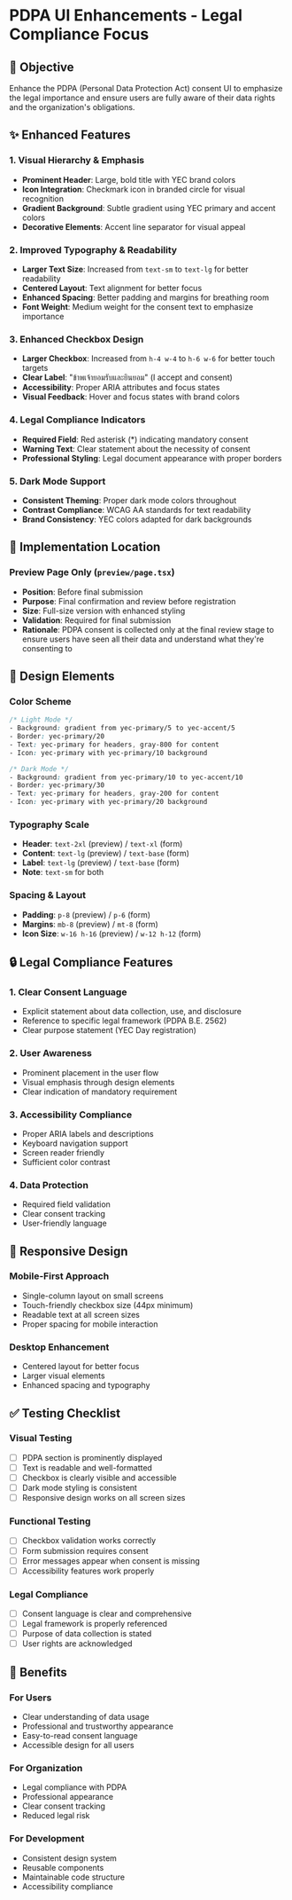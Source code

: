 # PDPA UI Enhancements - Legal Compliance Focus

## 🎯 **Objective**
Enhance the PDPA (Personal Data Protection Act) consent UI to emphasize the legal importance and ensure users are fully aware of their data rights and the organization's obligations.

## ✨ **Enhanced Features**

### **1. Visual Hierarchy & Emphasis**
- **Prominent Header**: Large, bold title with YEC brand colors
- **Icon Integration**: Checkmark icon in branded circle for visual recognition
- **Gradient Background**: Subtle gradient using YEC primary and accent colors
- **Decorative Elements**: Accent line separator for visual appeal

### **2. Improved Typography & Readability**
- **Larger Text Size**: Increased from `text-sm` to `text-lg` for better readability
- **Centered Layout**: Text alignment for better focus
- **Enhanced Spacing**: Better padding and margins for breathing room
- **Font Weight**: Medium weight for the consent text to emphasize importance

### **3. Enhanced Checkbox Design**
- **Larger Checkbox**: Increased from `h-4 w-4` to `h-6 w-6` for better touch targets
- **Clear Label**: "ข้าพเจ้ายอมรับและยินยอม" (I accept and consent)
- **Accessibility**: Proper ARIA attributes and focus states
- **Visual Feedback**: Hover and focus states with brand colors

### **4. Legal Compliance Indicators**
- **Required Field**: Red asterisk (*) indicating mandatory consent
- **Warning Text**: Clear statement about the necessity of consent
- **Professional Styling**: Legal document appearance with proper borders

### **5. Dark Mode Support**
- **Consistent Theming**: Proper dark mode colors throughout
- **Contrast Compliance**: WCAG AA standards for text readability
- **Brand Consistency**: YEC colors adapted for dark backgrounds

## 📍 **Implementation Location**

### **Preview Page Only** (`preview/page.tsx`)
- **Position**: Before final submission
- **Purpose**: Final confirmation and review before registration
- **Size**: Full-size version with enhanced styling
- **Validation**: Required for final submission
- **Rationale**: PDPA consent is collected only at the final review stage to ensure users have seen all their data and understand what they're consenting to

## 🎨 **Design Elements**

### **Color Scheme**
```css
/* Light Mode */
- Background: gradient from yec-primary/5 to yec-accent/5
- Border: yec-primary/20
- Text: yec-primary for headers, gray-800 for content
- Icon: yec-primary with yec-primary/10 background

/* Dark Mode */
- Background: gradient from yec-primary/10 to yec-accent/10
- Border: yec-primary/30
- Text: yec-primary for headers, gray-200 for content
- Icon: yec-primary with yec-primary/20 background
```

### **Typography Scale**
- **Header**: `text-2xl` (preview) / `text-xl` (form)
- **Content**: `text-lg` (preview) / `text-base` (form)
- **Label**: `text-lg` (preview) / `text-base` (form)
- **Note**: `text-sm` for both

### **Spacing & Layout**
- **Padding**: `p-8` (preview) / `p-6` (form)
- **Margins**: `mb-8` (preview) / `mt-8` (form)
- **Icon Size**: `w-16 h-16` (preview) / `w-12 h-12` (form)

## 🔒 **Legal Compliance Features**

### **1. Clear Consent Language**
- Explicit statement about data collection, use, and disclosure
- Reference to specific legal framework (PDPA B.E. 2562)
- Clear purpose statement (YEC Day registration)

### **2. User Awareness**
- Prominent placement in the user flow
- Visual emphasis through design elements
- Clear indication of mandatory requirement

### **3. Accessibility Compliance**
- Proper ARIA labels and descriptions
- Keyboard navigation support
- Screen reader friendly
- Sufficient color contrast

### **4. Data Protection**
- Required field validation
- Clear consent tracking
- User-friendly language

## 📱 **Responsive Design**

### **Mobile-First Approach**
- Single-column layout on small screens
- Touch-friendly checkbox size (44px minimum)
- Readable text at all screen sizes
- Proper spacing for mobile interaction

### **Desktop Enhancement**
- Centered layout for better focus
- Larger visual elements
- Enhanced spacing and typography

## ✅ **Testing Checklist**

### **Visual Testing**
- [ ] PDPA section is prominently displayed
- [ ] Text is readable and well-formatted
- [ ] Checkbox is clearly visible and accessible
- [ ] Dark mode styling is consistent
- [ ] Responsive design works on all screen sizes

### **Functional Testing**
- [ ] Checkbox validation works correctly
- [ ] Form submission requires consent
- [ ] Error messages appear when consent is missing
- [ ] Accessibility features work properly

### **Legal Compliance**
- [ ] Consent language is clear and comprehensive
- [ ] Legal framework is properly referenced
- [ ] Purpose of data collection is stated
- [ ] User rights are acknowledged

## 🚀 **Benefits**

### **For Users**
- Clear understanding of data usage
- Professional and trustworthy appearance
- Easy-to-read consent language
- Accessible design for all users

### **For Organization**
- Legal compliance with PDPA
- Professional appearance
- Clear consent tracking
- Reduced legal risk

### **For Development**
- Consistent design system
- Reusable components
- Maintainable code structure
- Accessibility compliance 